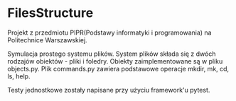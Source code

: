 # FilesStructure

Projekt z przedmiotu PIPR(Podstawy informatyki i programowania) na Politechnice Warszawskiej.

Symulacja prostego systemu plików.
System plików składa się z dwóch rodzajów obiektów - pliki i foledry.
Obiekty zaimplementowane są w pliku objects.py.
Plik commands.py zawiera podstawowe operacje mkdir, mk, cd, ls, help.

Testy jednostkowe zostały napisane przy użyciu framework'u pytest.
